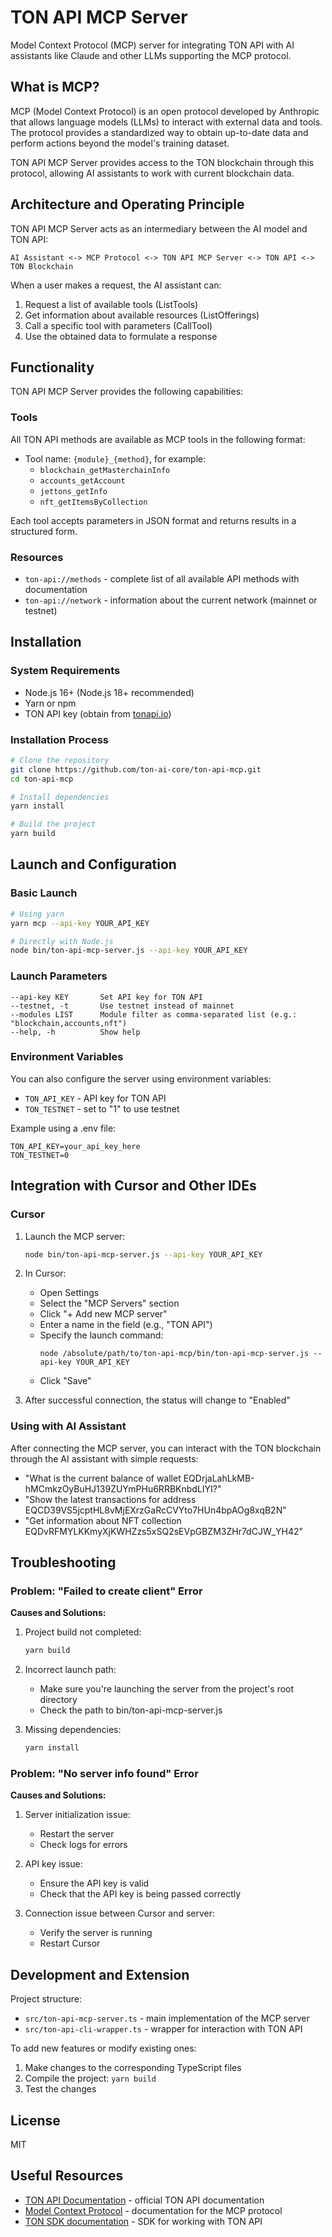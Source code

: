 # TON API MCP Server

Model Context Protocol (MCP) server for integrating TON API with AI assistants like Claude and other LLMs supporting the MCP protocol.

## What is MCP?

MCP (Model Context Protocol) is an open protocol developed by Anthropic that allows language models (LLMs) to interact with external data and tools. The protocol provides a standardized way to obtain up-to-date data and perform actions beyond the model's training dataset.

TON API MCP Server provides access to the TON blockchain through this protocol, allowing AI assistants to work with current blockchain data.

## Architecture and Operating Principle

TON API MCP Server acts as an intermediary between the AI model and TON API:

```
AI Assistant <-> MCP Protocol <-> TON API MCP Server <-> TON API <-> TON Blockchain
```

When a user makes a request, the AI assistant can:
1. Request a list of available tools (ListTools)
2. Get information about available resources (ListOfferings)
3. Call a specific tool with parameters (CallTool)
4. Use the obtained data to formulate a response

## Functionality

TON API MCP Server provides the following capabilities:

### Tools

All TON API methods are available as MCP tools in the following format:
- Tool name: `{module}_{method}`, for example:
  - `blockchain_getMasterchainInfo`
  - `accounts_getAccount`
  - `jettons_getInfo`
  - `nft_getItemsByCollection`

Each tool accepts parameters in JSON format and returns results in a structured form.

### Resources

- `ton-api://methods` - complete list of all available API methods with documentation
- `ton-api://network` - information about the current network (mainnet or testnet)

## Installation

### System Requirements

- Node.js 16+ (Node.js 18+ recommended)
- Yarn or npm
- TON API key (obtain from [tonapi.io](https://tonapi.io))

### Installation Process

```bash
# Clone the repository
git clone https://github.com/ton-ai-core/ton-api-mcp.git
cd ton-api-mcp

# Install dependencies
yarn install

# Build the project
yarn build
```

## Launch and Configuration

### Basic Launch

```bash
# Using yarn
yarn mcp --api-key YOUR_API_KEY

# Directly with Node.js
node bin/ton-api-mcp-server.js --api-key YOUR_API_KEY
```

### Launch Parameters

```
--api-key KEY       Set API key for TON API
--testnet, -t       Use testnet instead of mainnet
--modules LIST      Module filter as comma-separated list (e.g.: "blockchain,accounts,nft")
--help, -h          Show help
```

### Environment Variables

You can also configure the server using environment variables:

- `TON_API_KEY` - API key for TON API
- `TON_TESTNET` - set to "1" to use testnet

Example using a .env file:
```
TON_API_KEY=your_api_key_here
TON_TESTNET=0
```

## Integration with Cursor and Other IDEs

### Cursor

1. Launch the MCP server:
   ```bash
   node bin/ton-api-mcp-server.js --api-key YOUR_API_KEY
   ```

2. In Cursor:
   - Open Settings
   - Select the "MCP Servers" section
   - Click "+ Add new MCP server"
   - Enter a name in the field (e.g., "TON API")
   - Specify the launch command:
     ```
     node /absolute/path/to/ton-api-mcp/bin/ton-api-mcp-server.js --api-key YOUR_API_KEY
     ```
   - Click "Save"

3. After successful connection, the status will change to "Enabled"

### Using with AI Assistant

After connecting the MCP server, you can interact with the TON blockchain through the AI assistant with simple requests:

- "What is the current balance of wallet EQDrjaLahLkMB-hMCmkzOyBuHJ139ZUYmPHu6RRBKnbdLIYI?"
- "Show the latest transactions for address EQCD39VS5jcptHL8vMjEXrzGaRcCVYto7HUn4bpAOg8xqB2N"
- "Get information about NFT collection EQDvRFMYLKKmyXjKWHZzs5xSQ2sEVpGBZM3ZHr7dCJW_YH42"

## Troubleshooting

### Problem: "Failed to create client" Error

**Causes and Solutions:**
1. Project build not completed:
   ```bash
   yarn build
   ```

2. Incorrect launch path:
   - Make sure you're launching the server from the project's root directory
   - Check the path to bin/ton-api-mcp-server.js

3. Missing dependencies:
   ```bash
   yarn install
   ```

### Problem: "No server info found" Error

**Causes and Solutions:**
1. Server initialization issue:
   - Restart the server
   - Check logs for errors
   
2. API key issue:
   - Ensure the API key is valid
   - Check that the API key is being passed correctly

3. Connection issue between Cursor and server:
   - Verify the server is running
   - Restart Cursor

## Development and Extension

Project structure:
- `src/ton-api-mcp-server.ts` - main implementation of the MCP server
- `src/ton-api-cli-wrapper.ts` - wrapper for interaction with TON API

To add new features or modify existing ones:
1. Make changes to the corresponding TypeScript files
2. Compile the project: `yarn build`
3. Test the changes

## License

MIT

## Useful Resources

- [TON API Documentation](https://tonapi.io/docs) - official TON API documentation
- [Model Context Protocol](https://github.com/anthropics/modelcontextprotocol) - documentation for the MCP protocol
- [TON SDK documentation](https://github.com/tonkeeper/tonapi-sdk-js) - SDK for working with TON API 